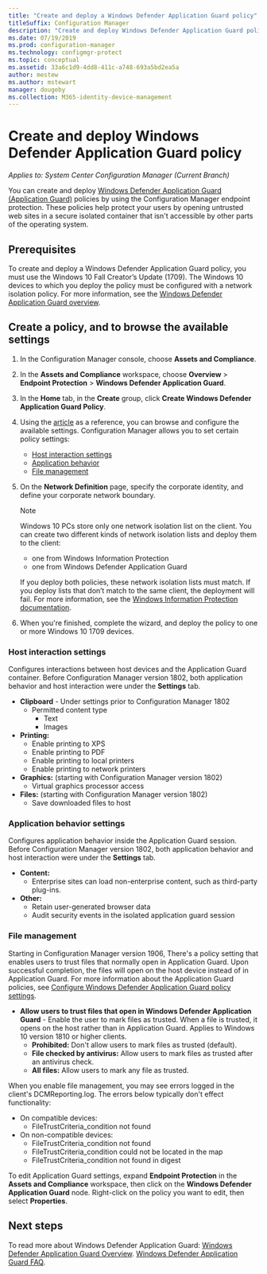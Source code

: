 ```yaml
---
title: "Create and deploy a Windows Defender Application Guard policy"
titleSuffix: Configuration Manager
description: "Create and deploy Windows Defender Application Guard policy."
ms.date: 07/19/2019
ms.prod: configuration-manager
ms.technology: configmgr-protect
ms.topic: conceptual
ms.assetid: 33a6c1d9-4dd8-411c-a748-693a5bd2ea5a
author: mestew
ms.author: mstewart
manager: dougeby
ms.collection: M365-identity-device-management
---
```


# Create and deploy Windows Defender Application Guard policy

*Applies to: System Center Configuration Manager (Current Branch)*
<!-- 1351960 -->  
You can create and deploy [Windows Defender Application Guard (Application Guard)](https://docs.microsoft.com/windows/threat-protection/windows-defender-application-guard/wd-app-guard-overview) policies by using the Configuration Manager endpoint protection. These policies help protect your users by opening untrusted web sites in a secure isolated container that isn't accessible by other parts of the operating system.

## Prerequisites

To create and deploy a Windows Defender Application Guard policy, you must use the Windows 10 Fall Creator’s Update (1709). The Windows 10 devices to which you deploy the policy must be configured with a network isolation policy. For more information, see the [Windows Defender Application Guard overview](https://docs.microsoft.com/windows/threat-protection/windows-defender-application-guard/wd-app-guard-overview).

## Create a policy, and to browse the available settings

1. In the Configuration Manager console, choose **Assets and Compliance**.
2. In the **Assets and Compliance** workspace, choose **Overview** > **Endpoint Protection** > **Windows Defender Application Guard**.
3. In the **Home** tab, in the **Create** group, click **Create Windows Defender Application Guard Policy**.
4. Using the [article](https://docs.microsoft.com/windows/security/threat-protection/windows-defender-application-guard/configure-wd-app-guard) as a reference, you can browse and configure the available settings. Configuration Manager allows you to set certain policy settings:
   - [Host interaction settings](#bkmk_HIS)
   - [Application behavior](#bkmk_ABS)
   - [File management](#bkmk_FM)
5. On the **Network Definition** page, specify the corporate identity, and define your corporate network boundary.

    > [!NOTE]
    > Windows 10 PCs store only one network isolation list on the client. You can create two different kinds of network isolation lists and deploy them to the client:
    >
    >  - one from Windows Information Protection
    >  - one from Windows Defender Application Guard
    >
    > If you deploy both policies, these network isolation lists must match. If you deploy lists that don’t match to the same client, the deployment will fail. For more information, see the [Windows Information Protection documentation](https://docs.microsoft.com/windows/threat-protection/windows-information-protection/create-wip-policy-using-sccm).

6. When you're finished, complete the wizard, and deploy the policy to one or more Windows 10 1709 devices.

### <a name="bkmk_HIS"></a> Host interaction settings

Configures interactions between host devices and the Application Guard container. Before Configuration Manager version 1802, both application behavior and host interaction were under the **Settings** tab.

- **Clipboard** - Under settings prior to Configuration Manager 1802
  - Permitted content type
    - Text
    - Images
- **Printing:**
  - Enable printing to XPS
  - Enable printing to PDF
  - Enable printing to local printers
  - Enable printing to network printers
- **Graphics:** (starting with Configuration Manager version 1802)
  - Virtual graphics processor access
- **Files:** (starting with Configuration Manager version 1802)
  - Save downloaded files to host

### <a name="bkmk_ABS"></a> Application behavior settings

Configures application behavior inside the Application Guard session. Before Configuration Manager version 1802, both application behavior and host interaction were under the **Settings** tab.

- **Content:**
  - Enterprise sites can load non-enterprise content, such as third-party plug-ins.
- **Other:**
  - Retain user-generated browser data
  - Audit security events in the isolated application guard session

### <a name="bkmk_FM"></a> File management
<!--3555858-->
Starting in Configuration Manager version 1906, There's a policy setting that enables users to trust files that normally open in Application Guard. Upon successful completion, the files will open on the host device instead of in Application Guard. For more information about the Application Guard policies, see [Configure Windows Defender Application Guard policy settings](https://docs.microsoft.com/windows/security/threat-protection/windows-defender-application-guard/configure-wd-app-guard).

- **Allow users to trust files that open in Windows Defender Application Guard** - Enable the user to mark files as trusted. When a file is trusted, it opens on the host rather than in Application Guard. Applies to Windows 10 version 1810 or higher clients.
  - **Prohibited:** Don't allow users to mark files as trusted (default).
  - **File checked by antivirus:** Allow users to mark files as trusted after an antivirus check.
  - **All files:** Allow users to mark any file as trusted.

When you enable file management, you may see errors logged in the client's DCMReporting.log. The errors below typically don't effect functionality: <!--4619457-->

- On compatible devices:
  - FileTrustCriteria_condition not found
- On non-compatible devices:
  - FileTrustCriteria_condition not found
  - FileTrustCriteria_condition could not be located in the map
  - FileTrustCriteria_condition not found in digest

To edit Application Guard settings, expand **Endpoint Protection** in the **Assets and Compliance** workspace, then click on the **Windows Defender Application Guard** node. Right-click on the policy you want to edit, then select **Properties**.

## Next steps

To read more about Windows Defender Application Guard:
 [Windows Defender Application Guard Overview](https://docs.microsoft.com/windows/security/threat-protection/windows-defender-application-guard/wd-app-guard-overview).
[Windows Defender Application Guard FAQ](https://docs.microsoft.com/windows/security/threat-protection/windows-defender-application-guard/faq-wd-app-guard).
